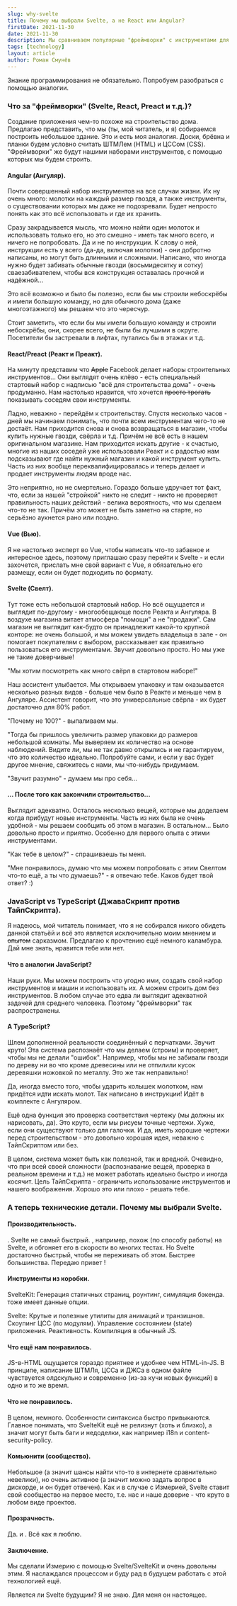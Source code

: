 ```yaml
---
slug: why-svelte
title: Почему мы выбрали Svelte, а не React или Angular?
firstDate: 2021-11-30
date: 2021-11-30
description: Мы сравниваем популярные "фреймворки" с инструментами для строительства и объясняю почему мы выбрали Svelte. Знание программирования не обязательно.
tags: [technology]
layout: article
author: Роман Смунёв
---
```


<script>
    import TextLink from "$lib/components/ui-elements/TextLink.svelte";
</script>

Знание программирования не обязательно. Попробуем разобраться с помощью аналогии.

### Что за "фреймворки" (Svelte, React, Preact и т.д.)?

Создание приложения чем-то похоже на строительство дома. Предлагаю представить, что мы (ты, мой читатель, и я) собираемся построить небольшое здание. Это и есть моя аналогия. Доски, брёвна и планки будем условно считать ШТМЛем (HTML) и ЦССом (CSS). "Фреймворки" же будут нашими наборами инструментов, с помощью которых мы будем строить.

#### Angular (Ангуляр).

Почти совершенный набор инструментов на все случаи жизни. Их ну очень много: молотки на каждый размер гвоздя, а также инструменты, о существовании которых мы даже не подозревали. Будет непросто понять как это всё использовать и где их хранить.

Сразу закрадывается мысль, что можно найти один молоток и использовать только его, но это смешно - иметь так много всего, и ничего не попробовать. Да и не по инструкции. К слову о ней, инструкции есть у всего (да-да, включая молотки) - они добротно написаны, но могут быть длинными и сложными. Написано, что иногда нужно будет забивать обычные гвозди (восьмидесятку и сотку) сваезабивателем, чтобы вся конструкция оставалась прочной и надёжной...

Это всё возможно и было бы полезно, если бы мы строили небоскрёбы и имели большую команду, но для обычного дома (даже многоэтажного) мы решаем что это чересчур.

Стоит заметить, что если бы мы имели большую команду и строили небоскрёбы, они, скорее всего, не были бы лучшими в округе. Посетители бы застревали в лифтах, путались бы в этажах и т.д. <TextLink href="https://cscalfani.medium.com/goodbye-object-oriented-programming-a59cda4c0e53" blank={true} text="Прости, ООП... (англ)" />

#### React/Preact (Реакт и Преакт).

На минуту представим что <s>Apple</s> Facebook делает наборы строительных инструментов... Они выглядят очень клёво - есть специальный стартовый набор с надписью "всё для строительства дома" - очень продуманно. Нам настолько нравится, что хочется <s>просто трогать</s> показывать соседям свои инструменты.

Ладно, неважно - перейдём к строительству. Спустя несколько часов - дней мы начинаем понимать, что почти всем инструментам чего-то не достаёт. Нам приходится снова и снова возвращаться в магазин, чтобы купить нужные гвозди, свёрла и т.д. Причём не всё есть в нашем оригинальном магазине. Нам приходится искать другие - к счастью, многие из наших соседей уже использовали Реакт и с радостью нам подсказывают где найти нужный магазин и какой инструмент купить. Часть из них вообще переквалифицировалась и теперь делает и продает инструменты людям вроде нас.

Это неприятно, но не смертельно. Гораздо больше удручает тот факт, что, если за нашей "стройкой" никто не следит - никто не проверяет правильность наших действий - велика вероятность, что мы сделаем что-то не так. Причём это может не быть заметно на старте, но серьёзно аукнется рано или поздно.

#### Vue (Вью).

Я не настолько эксперт во Vue, чтобы написать что-то забавное и интересное здесь, поэтому приглашаю сразу перейти к Svelte - и если захочется, прислать мне свой вариант с Vue, я обязательно его размещу, если он будет подходить по формату.

#### Svelte (Свелт).

Тут тоже есть небольшой стартовый набор. Но всё ощущается и выглядит по-другому - многообещающе после Реакта и Ангуляра. В воздухе магазина витает атмосфера "помощи" а не "продажи". Сам магазин не выглядит как-будто он принадлежит какой-то крупной конторе: не очень большой, и мы можем увидеть владельца в зале - он помогает покупателям с выбором, рассказывает как правильно пользоваться его инструментами. Звучит довольно просто. Но мы уже не такие доверчивые!

"Мы хотим посмотреть как много свёрл в стартовом наборе!"

Наш ассистент улыбается. Мы открываем упаковку и там оказывается несколько разных видов - больше чем было в Реакте и меньше чем в Ангуляре. Ассистент говорит, что это универсальные свёрла - их будет достаточно для 80% работ.

"Почему не 100?" - выпаливаем мы.

"Тогда бы пришлось увеличить размер упаковки до размеров небольшой комнаты. Мы выверяем их количество на основе наблюдений. Видите ли, мы не так давно открылись и не гарантируем, что это количество идеально. Попробуйте сами, и если у вас будет другое мнение, свяжитесь с нами, мы что-нибудь придумаем.

"Звучит разумно" - думаем мы про себя...

#### ... После того как закончили строительство...

Выглядит адекватно. Осталось несколько вещей, которые мы доделаем когда прибудут новые инструменты. Часть из них была не очень удобной - мы решаем сообщить об этом в магазин. В остальном... Было довольно просто и приятно. Особенно для первого опыта с этими инструментами.

"Как тебе в целом?" - спрашиваешь ты меня.

"Мне понравилось, думаю что мы можем попробовать с этим Свелтом что-то ещё, а ты что думаешь?" - я отвечаю тебе. Каков будет твой ответ? :)

### JavaScript vs TypeScript (ДжаваСкрипт против ТайпСкрипта).

Я надеюсь, мой читатель понимает, что я не собирался никого обидеть данной статьёй и всё это является исключительно моим мнением и <s>опытом</s> сарказмом. Предлагаю к прочтению ещё немного каламбура. Дай мне знать, нравится тебе или нет.

#### Что в аналогии JavaScript?

Наши руки. Мы можем построить что угодно ими, создать свой набор инструментов и машин и использовать их. А можем строить дом без инструментов. В любом случае это едва ли выглядит адекватной задачей для среднего человека. Поэтому "фреймворки" так распространены.

#### А TypeScript?

Шлем дополненной реальности соединённый с перчатками. Звучит круто! Эта система распознаёт что мы делаем (строим) и проверяет, чтобы мы не делали "ошибок". Например, чтобы мы не забивали гвозди по дереву ни во что кроме древесины или не отпилили кусок деревяшки ножовкой по металлу. Это же так неправильно!

Да, иногда вместо того, чтобы ударить колышек молотком, нам придётся идти искать молот. Так написано в инструкции! Идёт в комплекте с Ангуляром.

Ещё одна функция это проверка соответствия чертежу (мы должны их нарисовать, да). Это круто, если мы рисуем точные чертежи. Хуже, если они существуют только для галочки. И да, иметь хорошие чертежи перед строительством - это довольно хорошая идея, неважно с ТайпСкриптом или без.

В целом, система может быть как полезной, так и вредной. Очевидно, что при всей своей сложности (распознавание вещей, проверка в реальном времени и т.д.) не может работать идеально быстро и иногда косячит. Цель ТайпСкрипта - ограничить использование инструментов и нашего воображения. Хорошо это или плохо - решать тебе.

### А теперь технические детали. Почему мы выбрали Svelte.

#### Производительность.

<p>
<TextLink href="https://krausest.github.io/js-framework-benchmark/current.html" blank={true} text="Сравнение (бенчмарки)" />. Svelte не самый быстрый. <TextLink href="https://www.solidjs.com/" blank={true} text="Solid (Солид)" />, например, похож (по способу работы) на Svelte, и обгоняет его в скорости во многих тестах. Но Svelte достаточно быстрый, чтобы не переживать об этом. Быстрее большинства. Передаю привет <TextLink href="https://svelte.dev/blog/virtual-dom-is-pure-overhead" blank={true} text="Virtual DOM (англ)" />!
</p>

#### Инструменты из коробки.

SvelteKit: Генерация статичных страниц, роунтинг, симуляция бэкенда. <TextLink href="https://preactjs.com/" blank={true} text="Preact" /> тоже имеет данные опции. 

Svelte: Крутые и полезные утилиты для анимаций и транзишнов. Скоупинг ЦСС (по модулям). Управление состоянием (state) приложения. Реактивность. Компиляция в обычный JS.

#### Что ещё нам понравилось.

JS-в-HTML ощущается гораздо приятнее и удобнее чем HTML-in-JS. В принципе, написание ШТМЛя, ЦССа и ДЖСа в одном файле чувствуется олдскульно и современно (из-за кучи новых функций) в одно и то же время.

#### Что не понравилось.

В целом, немного. Особенности синтаксиса быстро привыкаются. Главное понимать, что SvelteKit ещё не релизнут (хоть и близко), а значит могут быть баги и недоделки, как например i18n и content-security-policy.

#### Комьюнити (сообщество).

Небольшое (а значит шансы найти что-то в интернете сравнительно невелики), но очень активное (а значит можно задать вопрос в дискорде, и он будет отвечен). Как и в случае с Измерией, Svelte ставит свой сообщество на первое место, т.е. нас и наше доверие - что круто в любом виде проектов.

#### Прозрачность.

Да. <TextLink href="https://github.com/sveltejs/svelte" blank={true} text="Открытый код" /> и <TextLink href="https://opencollective.com/svelte" blank={true} text="отсутствие жажды наживы" />. Всё как я люблю.

#### Заключение.

Мы сделали Измерию с помощью Svelte/SvelteKit и очень довольны этим. Я наслаждался процессом и буду рад в будущем работать с этой технологией ещё.

Является ли Svelte будущим? Я не знаю. Для меня он настоящее.
